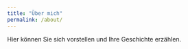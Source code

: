 ```yaml
---
title: "Über mich"
permalink: /about/
---
```


Hier können Sie sich vorstellen und Ihre Geschichte erzählen. 